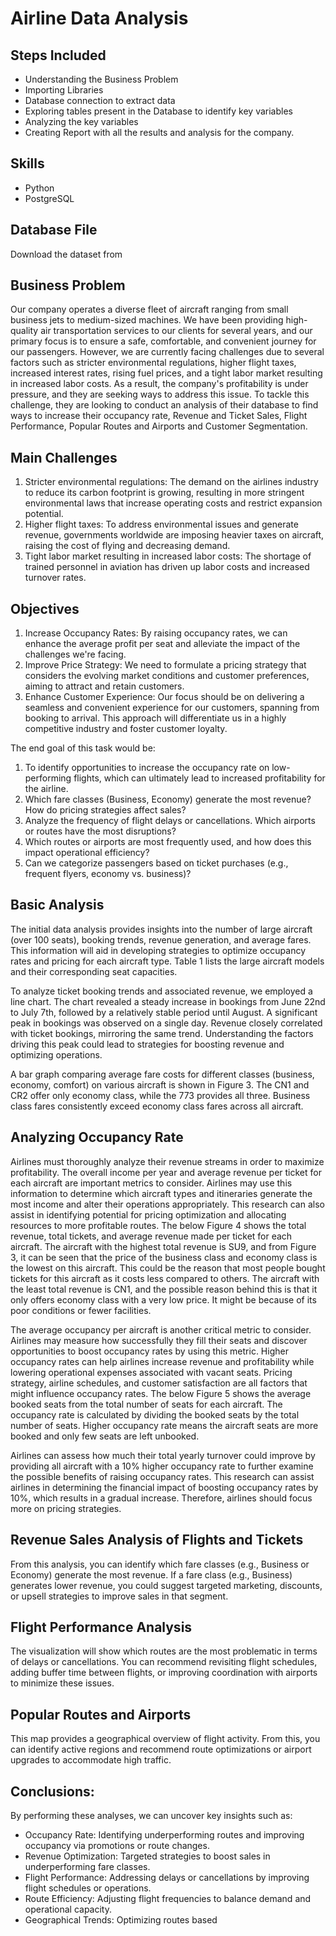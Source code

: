 # Airline Data Analysis

## Steps Included
- Understanding the Business Problem
- Importing Libraries
- Database connection to extract data
- Exploring tables present in the Database to identify key variables
- Analyzing the key variables
- Creating Report with all the results and analysis for the company.

## Skills
- Python
- PostgreSQL

## Database File
Download the dataset from 

## Business Problem
Our company operates a diverse fleet of aircraft ranging from small business jets to medium-sized machines. We have been providing high-quality air transportation services to our clients for several years, and our primary focus is to ensure a safe, comfortable, and convenient journey for our passengers. However, we are currently facing challenges due to several factors such as stricter environmental regulations, higher flight taxes, increased interest rates, rising fuel prices, and a tight labor market resulting in increased labor costs. As a result, the company's profitability is under pressure, and they are seeking ways to address this issue. To tackle this challenge, they are looking to conduct an analysis of their database to find ways to increase their occupancy rate, Revenue and Ticket Sales, Flight Performance, Popular Routes and Airports and Customer Segmentation.

## Main Challenges
1. Stricter environmental regulations: The demand on the airlines industry to reduce its carbon footprint is growing, resulting in more stringent environmental laws that increase operating costs and restrict expansion potential.
2. Higher flight taxes: To address environmental issues and generate revenue, governments worldwide are imposing heavier taxes on aircraft, raising the cost of flying and decreasing demand.
3. Tight labor market resulting in increased labor costs: The shortage of trained personnel in aviation has driven up labor costs and increased turnover rates.

## Objectives
1. Increase Occupancy Rates: By raising occupancy rates, we can enhance the average profit per seat and alleviate the impact of the challenges we're facing.
2. Improve Price Strategy: We need to formulate a pricing strategy that considers the evolving market conditions and customer preferences, aiming to attract and retain customers.
3. Enhance Customer Experience: Our focus should be on delivering a seamless and convenient experience for our customers, spanning from booking to arrival. This approach will differentiate us in a highly competitive industry and foster customer loyalty.

The end goal of this task would be:
1. To identify opportunities to increase the occupancy rate on low-performing flights, which can ultimately lead to increased profitability for the airline.
2. Which fare classes (Business, Economy) generate the most revenue? How do pricing strategies affect sales?
3. Analyze the frequency of flight delays or cancellations. Which airports or routes have the most disruptions?
4. Which routes or airports are most frequently used, and how does this impact operational efficiency?
5. Can we categorize passengers based on ticket purchases (e.g., frequent flyers, economy vs. business)?

## Basic Analysis
The initial data analysis provides insights into the number of large aircraft (over 100 seats), booking trends, revenue generation, and average fares. This information will aid in developing strategies to optimize occupancy rates and pricing for each aircraft type. Table 1 lists the large aircraft models and their corresponding seat capacities.

To analyze ticket booking trends and associated revenue, we employed a line chart. The chart revealed a steady increase in bookings from June 22nd to July 7th, followed by a relatively stable period until August. A significant peak in bookings was observed on a single day. Revenue closely correlated with ticket bookings, mirroring the same trend. Understanding the factors driving this peak could lead to strategies for boosting revenue and optimizing operations.

A bar graph comparing average fare costs for different classes (business, economy, comfort) on various aircraft is shown in Figure 3. The CN1 and CR2 offer only economy class, while the 773 provides all three. Business class fares consistently exceed economy class fares across all aircraft.

## Analyzing Occupancy Rate
Airlines must thoroughly analyze their revenue streams in order to maximize profitability. The overall income per year and average revenue per ticket for each aircraft are important metrics to consider. Airlines may use this information to determine which aircraft types and itineraries generate the most income and alter their operations appropriately. This research can also assist in identifying potential for pricing optimization and allocating resources to more profitable routes. The below Figure 4 shows the total revenue, total tickets, and average revenue made per ticket for each aircraft. The aircraft with the highest total revenue is SU9, and from Figure 3, it can be seen that the price of the business class and economy class is the lowest on this aircraft. This could be the reason that most people bought tickets for this aircraft as it costs less compared to others. The aircraft with the least total revenue is CN1, and the possible reason behind this is that it only offers economy class with a very low price. It might be because of its poor conditions or fewer facilities.

The average occupancy per aircraft is another critical metric to consider. Airlines may measure how successfully they fill their seats and discover opportunities to boost occupancy rates by using this metric. Higher occupancy rates can help airlines increase revenue and profitability while lowering operational expenses associated with vacant seats. Pricing strategy, airline schedules, and customer satisfaction are all factors that might influence occupancy rates. The below Figure 5 shows the average booked seats from the total number of seats for each aircraft. The occupancy rate is calculated by dividing the booked seats by the total number of seats. Higher occupancy rate means the aircraft seats are more booked and only few seats are left unbooked.

Airlines can assess how much their total yearly turnover could improve by providing all aircraft with a 10% higher occupancy rate to further examine the possible benefits of raising occupancy rates. This research can assist airlines in determining the financial impact of boosting occupancy rates by 10%, which results in a gradual increase. Therefore, airlines should focus more on pricing strategies.

## Revenue Sales Analysis of Flights and Tickets
From this analysis, you can identify which fare classes (e.g., Business or Economy) generate the most revenue. If a fare class (e.g., Business) generates lower revenue, you could suggest targeted marketing, discounts, or upsell strategies to improve sales in that segment.

## Flight Performance Analysis
The visualization will show which routes are the most problematic in terms of delays or cancellations. You can recommend revisiting flight schedules, adding buffer time between flights, or improving coordination with airports to minimize these issues.

## Popular Routes and Airports
This map provides a geographical overview of flight activity. From this, you can identify active regions and recommend route optimizations or airport upgrades to accommodate high traffic.

## Conclusions:
By performing these analyses, we can uncover key insights such as:

- Occupancy Rate: Identifying underperforming routes and improving occupancy via promotions or route changes.
- Revenue Optimization: Targeted strategies to boost sales in underperforming fare classes.
- Flight Performance: Addressing delays or cancellations by improving flight schedules or operations.
- Route Efficiency: Adjusting flight frequencies to balance demand and operational capacity.
- Geographical Trends: Optimizing routes based
